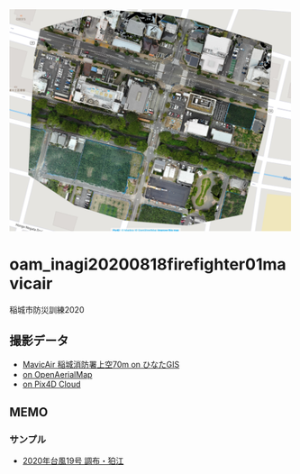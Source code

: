 <img src="https://github.com/dronebird/oam_inagi20200818firefighter01mavicair/blob/master/inagi.jpg?raw=true" width="500">

# oam_inagi20200818firefighter01mavicair
稲城市防災訓練2020


## 撮影データ
* [MavicAir 稲城消防署上空70m on ひなたGIS](https://hgis.pref.miyazaki.lg.jp/hinata/hinata.html#Sj0M8LP9T0kk)
* [on OpenAerialMap](https://map.openaerialmap.org/#/139.50525283813477,35.637906453313605,18?_k=zlpios)
* [on Pix4D Cloud](https://cloud.pix4d.com/dataset/729560/map?shareToken=a2a28ee1-245a-49c4-b351-15e84cebdb6a)

## MEMO
### サンプル
* [2020年台風19号 調布・狛江](https://hgis.pref.miyazaki.lg.jp/hinata/hinata.html#cBDnJnAQSIul)

